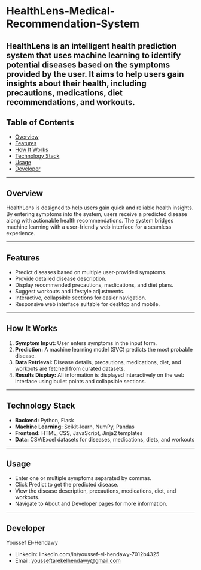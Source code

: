# HealthLens-Medical-Recommendation-System
HealthLens is an intelligent health prediction system that uses machine learning to identify potential diseases based on the symptoms provided by the user. It aims to help users gain insights about their health, including precautions, medications, diet recommendations, and workouts.
---

## Table of Contents
- [Overview](#overview)  
- [Features](#features)  
- [How It Works](#how-it-works)  
- [Technology Stack](#technology-stack)   
- [Usage](#usage)  
- [Developer](#developer)  


---

## Overview
HealthLens is designed to help users gain quick and reliable health insights. By entering symptoms into the system, users receive a predicted disease along with actionable health recommendations. The system bridges machine learning with a user-friendly web interface for a seamless experience.  

---

## Features
- Predict diseases based on multiple user-provided symptoms.  
- Provide detailed disease description.  
- Display recommended precautions, medications, and diet plans.  
- Suggest workouts and lifestyle adjustments.  
- Interactive, collapsible sections for easier navigation.  
- Responsive web interface suitable for desktop and mobile.  

---

## How It Works
1. **Symptom Input:** User enters symptoms in the input form.  
2. **Prediction:** A machine learning model (SVC) predicts the most probable disease.  
3. **Data Retrieval:** Disease details, precautions, medications, diet, and workouts are fetched from curated datasets.  
4. **Results Display:** All information is displayed interactively on the web interface using bullet points and collapsible sections.  

---

## Technology Stack
- **Backend:** Python, Flask  
- **Machine Learning:** Scikit-learn, NumPy, Pandas  
- **Frontend:** HTML, CSS, JavaScript, Jinja2 templates  
- **Data:** CSV/Excel datasets for diseases, medications, diets, and workouts  

---

## Usage

- Enter one or multiple symptoms separated by commas.
- Click Predict to get the predicted disease.
- View the disease description, precautions, medications, diet, and workouts.
- Navigate to About and Developer pages for more information.

---
## Developer
Youssef El-Hendawy
   - LinkedIn: linkedin.com/in/youssef-el-hendawy-7012b4325
   - Email: yousseftarekelhendawy@gmail.com
